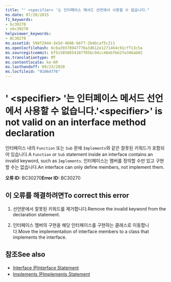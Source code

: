 ```yaml
---
title: "' <specifier> '는 인터페이스 메서드 선언에서 사용할 수 없습니다."
ms.date: 07/20/2015
f1_keywords:
- bc30270
- vbc30270
helpviewer_keywords:
- BC30270
ms.assetid: 598f2944-3e5d-4686-b6f7-2b4bcaf5c211
ms.openlocfilehash: 6c6a39378947770a3d612e1271464c91cff13c5a
ms.sourcegitcommit: bf5c5850654187705bc94cc40ebfb62fe346ab02
ms.translationtype: MT
ms.contentlocale: ko-KR
ms.lasthandoff: 09/23/2020
ms.locfileid: "91064776"
---
```

# <a name="specifier-is-not-valid-on-an-interface-method-declaration"></a><span data-ttu-id="0d2e1-102">' \<specifier> '는 인터페이스 메서드 선언에서 사용할 수 없습니다.</span><span class="sxs-lookup"><span data-stu-id="0d2e1-102">'\<specifier>' is not valid on an interface method declaration</span></span>

<span data-ttu-id="0d2e1-103">인터페이스 내의 `Function` 또는 `Sub` 문에 `Implements`와 같은 잘못된 키워드가 포함되어 있습니다.</span><span class="sxs-lookup"><span data-stu-id="0d2e1-103">A `Function` or `Sub` statement inside an interface contains an invalid keyword, such as `Implements`.</span></span> <span data-ttu-id="0d2e1-104">인터페이스는 멤버를 정의할 수만 있고 구현할 수는 없습니다.</span><span class="sxs-lookup"><span data-stu-id="0d2e1-104">An interface can only define members, not implement them.</span></span>  
  
 <span data-ttu-id="0d2e1-105">**오류 ID:** BC30270</span><span class="sxs-lookup"><span data-stu-id="0d2e1-105">**Error ID:** BC30270</span></span>  
  
## <a name="to-correct-this-error"></a><span data-ttu-id="0d2e1-106">이 오류를 해결하려면</span><span class="sxs-lookup"><span data-stu-id="0d2e1-106">To correct this error</span></span>  
  
1. <span data-ttu-id="0d2e1-107">선언문에서 잘못된 키워드를 제거합니다.</span><span class="sxs-lookup"><span data-stu-id="0d2e1-107">Remove the invalid keyword from the declaration statement.</span></span>  
  
2. <span data-ttu-id="0d2e1-108">인터페이스 멤버의 구현을 해당 인터페이스를 구현하는 클래스로 이동합니다.</span><span class="sxs-lookup"><span data-stu-id="0d2e1-108">Move the implementation of interface members to a class that implements the interface.</span></span>  
  
## <a name="see-also"></a><span data-ttu-id="0d2e1-109">참조</span><span class="sxs-lookup"><span data-stu-id="0d2e1-109">See also</span></span>

- [<span data-ttu-id="0d2e1-110">Interface 문</span><span class="sxs-lookup"><span data-stu-id="0d2e1-110">Interface Statement</span></span>](../language-reference/statements/interface-statement.md)
- [<span data-ttu-id="0d2e1-111">Implements 문</span><span class="sxs-lookup"><span data-stu-id="0d2e1-111">Implements Statement</span></span>](../language-reference/statements/implements-statement.md)

